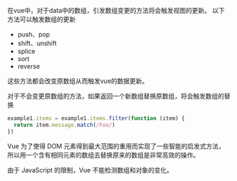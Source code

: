 在vue中，对于data中的数组，引发数组变更的方法将会触发视图的更新。
以下方法可以触发数组的更新
* push、pop
* shift、unshift
* splice
* sort
* reverse

这些方法都会改变原数组从而触发vue的数据更新。

对于不会变更原数组的方法，如果返回一个新数组替换原数组，将会触发数组的替换
```js
example1.items = example1.items.filter(function (item) {
  return item.message.match(/Foo/)
})
```
Vue 为了使得 DOM 元素得到最大范围的重用而实现了一些智能的启发式方法，所以用一个含有相同元素的数组去替换原来的数组是非常高效的操作。

由于 JavaScript 的限制，Vue 不能检测数组和对象的变化。